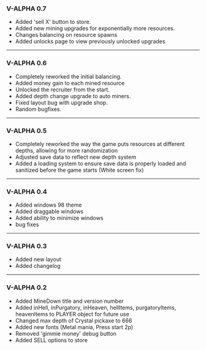### V-ALPHA 0.7

- Added 'sell X' button to store.
- Added new mining upgrades for exponentially more resources.
- Changes balancing on resource spawns
- Added unlocks page to view previously unlocked upgrades

---

### V-ALPHA 0.6

- Completely reworked the initial balancing.
- Added money gain to each mined resource
- Unlocked the recruiter from the start.
- Added depth change upgrade to auto miners.
- Fixed layout bug with upgrade shop.
- Random bugfixes.

---

### V-ALPHA 0.5

- Completely reworked the way the game puts resources at different depths, allowing for more randomization
- Adjusted save data to reflect new depth system
- Added a loading system to ensure save data is properly loaded and sanitized before the game starts (White screen fix)

---

### V-ALPHA 0.4

- Added windows 98 theme
- Added draggable windows
- Added ability to minimize windows
- bug fixes

---

### V-ALPHA 0.3

- Added new layout
- Added changelog

---

### V-ALPHA 0.2

- Added MineDown title and version number
- Added inHell, inPurgatory, inHeaven, hellItems, purgatoryItems, heavenItems to PLAYER object for future use
- Changed max depth of Crystal pickaxe to 666
- Added new fonts (Metal mania, Press start 2p)
- Removed 'gimmie money' debug button
- Added SELL options to store
